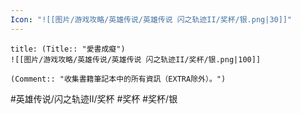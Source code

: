 ```yaml
---
Icon: "![[图片/游戏攻略/英雄传说/英雄传说 闪之轨迹II/奖杯/银.png|30]]"
---
```

```ad-ed-sen-2-silver
title: (Title:: "愛書成癡")
![[图片/游戏攻略/英雄传说/英雄传说 闪之轨迹II/奖杯/银.png|100]]

(Comment:: "收集書籍筆記本中的所有資訊（EXTRA除外）。")
```

#英雄传说/闪之轨迹II/奖杯  #奖杯 #奖杯/银